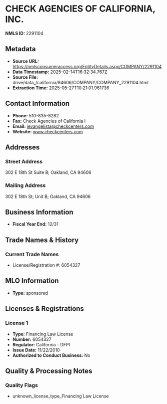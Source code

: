 # CHECK AGENCIES OF CALIFORNIA, INC.

**NMLS ID:** 2291104

## Metadata
- **Source URL:** https://nmlsconsumeraccess.org/EntityDetails.aspx/COMPANY/2291104
- **Data Timestamp:** 2025-02-14T16:32:34.767Z
- **Source File:** drive/data_/california/94606/COMPANY/COMPANY_2291104.html
- **Extraction Time:** 2025-05-27T10:21:01.961736

## Contact Information
- **Phone:** 510-835-8282
- **Fax:** Check Agencies of California I
- **Email:** jevangelista@checkcenters.com
- **Website:** www.checkcenters.com

## Addresses
### Street Address
302 E 18th St Suite B; Oakland, CA 94606

### Mailing Address
302 E 18th St; Unit B; Oakland, CA 94606

## Business Information
- **Fiscal Year End:** 12/31

## Trade Names & History
### Current Trade Names
- License/Registration #: 6054327

## MLO Information
- **Type:** sponsored

## Licenses & Registrations

### License 1
- **Type:** Financing Law License
- **Number:** 6054327
- **Regulator:** California - DFPI
- **Issue Date:** 11/22/2010
- **Authorized to Conduct Business:** No

## Quality & Processing Notes
### Quality Flags
- unknown_license_type_Financing Law License
